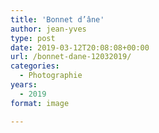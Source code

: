 ```yaml
---
title: 'Bonnet d’âne'
author: jean-yves
type: post
date: 2019-03-12T20:08:08+00:00
url: /bonnet-dane-12032019/
categories:
  - Photographie
years:
  - 2019
format: image

---
```


